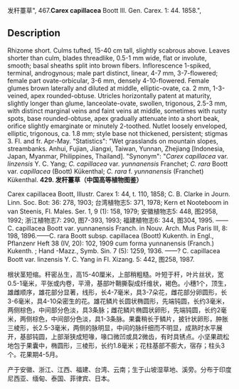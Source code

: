 发秆薹草",
467.**Carex capillacea** Boott Ill. Gen. Carex. 1: 44. 1858.",

## Description
Rhizome short. Culms tufted, 15-40 cm tall, slightly scabrous above. Leaves shorter than culm, blades threadlike, 0.5-1 mm wide, flat or involute, smooth; basal sheaths split into brown fibers. Inflorescence 1-spiked, terminal, androgynous; male part distinct, linear, 4-7 mm, 3-7-flowered; female part ovate-orbicular, 3-6 mm, densely 4-10-flowered. Female glumes brown laterally and diluted at middle, elliptic-ovate, ca. 2 mm, 1-3-veined, apex rounded-obtuse. Utricles horizontally patent at maturity, slightly longer than glume, lanceolate-ovate, swollen, trigonous, 2.5-3 mm, with distinct marginal veins and faint veins at middle, sometimes with rusty spots, base rounded-obtuse, apex gradually attenuate into a short beak, orifice slightly emarginate or minutely 2-toothed. Nutlet loosely enveloped, elliptic, trigonous, ca. 1.8 mm; style base not thickened, persistent; stigmas 3. Fl. and fr. Apr-May.
  "Statistics": "Wet grasslands on mountain slopes, streambanks. Anhui, Fujian, Jiangxi, Taiwan, Yunnan, Zhejiang [Indonesia, Japan, Myanmar, Philippines, Thailand].
  "Synonym": "*Carex capillacea* var. *linzensis* Y. C. Yang; *C. capillacea* var. *yunnanensis* Franchet; *C. rara* Boott var. *capillacea* (Boott) Kükenthal; *C. rara* f. *yunnanensis* (Franchet) Kükenthal.
**429. 发秆薹草（中国高等植物图鉴）**

Carex capillacea Boott, Illustr. Carex 1: 44, t. 110, 1858; C. B. Clarke in Journ. Linn. Soc. Bot: 36: 278, 1903; 台湾植物志5: 371, 1978; Kern et Nooteboom in van Steenis, Fl. Males. Ser. 1, 9 (1): 158, 1979; 安徽植物志5: 448, 图2958, 1992; 浙江植物志7: 290, 图7-393, 1993; 福建植物志6: 344, 图304, 1995. ——C. capillacea Boott var. yunnanensis Franch. in Nouv. Arch. Mus Paris III, 8: 198, 1896.——C. rara Boott subsp. capillacea (Boott) Kukenth. in Engl., Pflanzenr Heft 38 (IV, 20): 102, 1909 cum forma yunnanensis (Franch.) Kukenth. ; Hand -Mazz., Symb. Sin. 7 (5): 1259, 1936. ——? C. capillacea Boott var. linzensis Y. C. Yang in Fl. Xizang. 5: 442, 图258, 1987.

根状茎短缩。秆密丛生，高15-40厘米，上部稍粗糙。叶短于秆，叶片丝状，宽0.5-1毫米，平张或内卷，平滑，基部叶鞘撕裂成纤维状，褐色。小穗1个，顶生，雄雌顺序，雄花部分显著，线形，长4-7毫米，具3-7朵花，雌花部分卵圆形，长3-6毫米，具4-10朵密生的花。雄花鳞片长圆状椭圆形，先端钝圆，长约3毫米，两侧棕色，中间部分色淡，具3条脉；雌花鳞片椭圆状卵形，先端钝圆，长约2毫米，两侧棕色，中间部分色淡，具1-3条脉。果囊稍长于鳞片，披针状卵形，肿胀三棱形，长2.5-3毫米，两侧的脉明显，中间的脉纤细而不明显，成熟时水平展开，基部钝圆，上部渐狭成短喙，喙口微凹或具2微齿，有时具锈点。小坚果疏松地包于果囊中，椭圆形，三棱形，长约1.8毫米；花柱基部不膨大，宿存；柱头3个。花果期4-5月。

产于安徽、浙江、江西、福建、台湾、云南；生于山坡湿草地、溪旁。分布于印度尼西亚、缅甸、泰国、菲律宾、日本。

